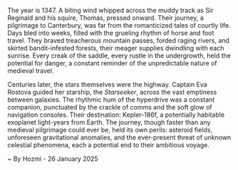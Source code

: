 
The year is 1347.  A biting wind whipped across the muddy track as Sir Reginald and his squire, Thomas, pressed onward. Their journey, a pilgrimage to Canterbury, was far from the romanticized tales of courtly life.  Days bled into weeks, filled with the grueling rhythm of horse and foot travel.  They braved treacherous mountain passes, forded raging rivers, and skirted bandit-infested forests, their meager supplies dwindling with each sunrise.  Every creak of the saddle, every rustle in the undergrowth, held the potential for danger, a constant reminder of the unpredictable nature of medieval travel.

Centuries later, the stars themselves were the highway. Captain Eva Rostova guided her starship, the *Starseeker*, across the vast emptiness between galaxies.  The rhythmic hum of the hyperdrive was a constant companion, punctuated by the crackle of comms and the soft glow of navigation consoles.  Their destination: Kepler-186f, a potentially habitable exoplanet light-years from Earth.  The journey, though faster than any medieval pilgrimage could ever be, held its own perils: asteroid fields, unforeseen gravitational anomalies, and the ever-present threat of unknown celestial phenomena, each a potential end to their ambitious voyage.

~ By Hozmi - 26 January 2025
